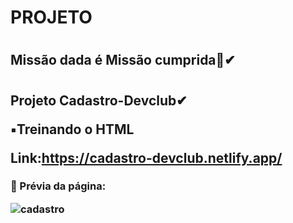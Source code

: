 <h1>PROJETO<h1>
 <h2> Missão dada é  Missão cumprida🎯✔<h1>

<h2>Projeto Cadastro-Devclub✔

  ▪️Treinando o HTML 
 
 Link:https://cadastro-devclub.netlify.app/

<h3>📌 Prévia da página:
  
 ![cadastro](https://user-images.githubusercontent.com/97356148/162507766-f314a49a-6fb5-400c-97ff-7f48bf3ea9b1.png)
